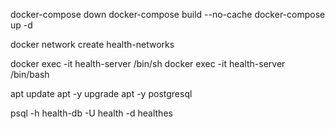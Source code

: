 docker-compose down
docker-compose build --no-cache
docker-compose up -d

docker network create health-networks

docker exec -it health-server /bin/sh
docker exec -it health-server /bin/bash

apt update
apt -y upgrade
apt -y postgresql

psql -h health-db -U health -d healthes
